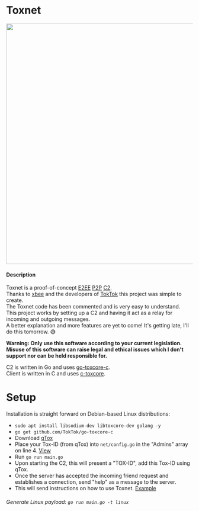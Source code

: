 # Toxnet
<p align="center">
  <img src="https://i.imgur.com/sMbpdVJ.gif" width="650" height="auto">
</p>


#### Description
Toxnet is a proof-of-concept [E2EE](https://en.wikipedia.org/wiki/End-to-end_encryption) [P2P](https://en.wikipedia.org/wiki/Peer-to-peer) [C2](https://en.wikipedia.org/wiki/Command_and_control).   
Thanks to [xbee](https://github.com/xbee) and the developers of [TokTok](https://github.com/TokTok) this project was simple to create.  
The Toxnet code has been commented and is very easy to understand.  
This project works by setting up a C2 and having it act as a relay for incoming and outgoing messages.  
A better explanation and more features are yet to come! It's getting late, I'll do this tomorrow. 😅

__Warning: Only use this software according to your current legislation. Misuse of this software can raise legal and ethical issues which I don't support nor can be held responsible for.__

C2 is written in Go and uses [go-toxcore-c](https://github.com/TokTok/go-toxcore-c).  
Client is written in C and uses [c-toxcore](https://github.com/TokTok/c-toxcore).

Setup
==========
Installation is straight forward on Debian-based Linux distributions:
* `sudo apt install libsodium-dev libtoxcore-dev golang -y`
* `go get github.com/TokTok/go-toxcore-c`
* Download [qTox](https://qtox.github.io/)
* Place your Tox-ID (from qTox) into `net/config.go` in the "Admins" array on line 4. [View](https://github.com/0x4meliorate/toxnet/blob/132b719d250f8a9a0448c09e4f0d882ff047db83/net/config.go#L4)
* Run `go run main.go`
* Upon starting the C2, this will present a "TOX-ID", add this Tox-ID using qTox.
* Once the server has accepted the incoming friend request and establishes a connection, send "help" as a message to the server.
* This will send instructions on how to use Toxnet. [Example](https://i.imgur.com/EgDxnDi.png)

###### Generate Linux payload: `go run main.go -t linux`
